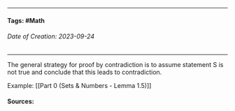 __________________________________________________________________________
#### **Tags:** #Math 
###### *Date of Creation: 2023-09-24*
__________________________________________________________________________

The general strategy for proof by contradiction is to assume statement S is not true and conclude that this leads to contradiction.

Example: [[Part 0 (Sets & Numbers - Lemma 1.5)]]

#### Sources:
